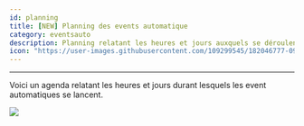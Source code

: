 ```yaml
---
id: planning
title: [NEW] Planning des events automatique 
category: eventsauto
description: Planning relatant les heures et jours auxquels se déroulent les event automatique
icon: "https://user-images.githubusercontent.com/109299545/182046777-09ec6164-f20b-48a5-ae74-03ad576dea4b.png"
---
```

___

Voici un agenda relatant les heures et jours durant lesquels les event automatiques se lancent.

<img style="margin: 0 auto;" src="https://user-images.githubusercontent.com/109299545/182046921-be19fefd-06d0-4467-8444-9a4f02f60e72.png">